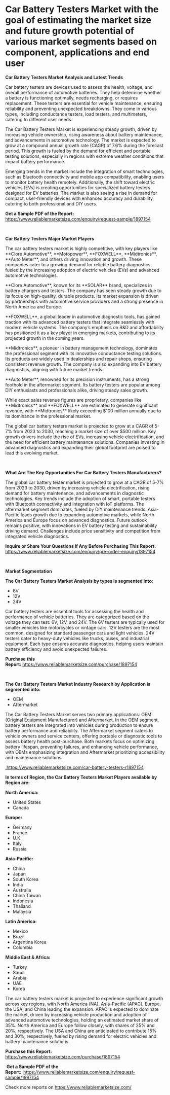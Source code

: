 <p><h1>Car Battery Testers Market with the goal of estimating the market size and future growth potential of various market segments based on component, applications and end user</h1></p><p><strong>Car Battery Testers Market Analysis and Latest Trends</strong></p>
<p><p>Car battery testers are devices used to assess the health, voltage, and overall performance of automotive batteries. They help determine whether a battery is functioning optimally, needs recharging, or requires replacement. These testers are essential for vehicle maintenance, ensuring reliability and preventing unexpected breakdowns. They come in various types, including conductance testers, load testers, and multimeters, catering to different user needs.</p><p>The Car Battery Testers Market is experiencing steady growth, driven by increasing vehicle ownership, rising awareness about battery maintenance, and advancements in automotive technology. The market is expected to grow at a compound annual growth rate (CAGR) of 7.6% during the forecast period. This growth is fueled by the demand for efficient and portable testing solutions, especially in regions with extreme weather conditions that impact battery performance.</p><p>Emerging trends in the market include the integration of smart technologies, such as Bluetooth connectivity and mobile app compatibility, enabling users to monitor battery health remotely. Additionally, the shift toward electric vehicles (EVs) is creating opportunities for specialized battery testers designed for EV batteries. The market is also seeing a rise in demand for compact, user-friendly devices with enhanced accuracy and durability, catering to both professional and DIY users.</p></p>
<p><strong>Get a Sample PDF of the Report:&nbsp;</strong> <a href="https://www.reliablemarketsize.com/enquiry/request-sample/1897154?utm_campaign=1103&utm_medium=2&utm_source=Github&utm_content=ia&utm_term=23012025&utm_id=car-battery-testers">https://www.reliablemarketsize.com/enquiry/request-sample/1897154</a></p>
<p>&nbsp;</p>
<p><strong>Car Battery Testers Major Market Players</strong></p>
<p><p>The car battery testers market is highly competitive, with key players like **Clore Automotive**, **Motopower**, **FOXWELL**, **Midtronics**, **Auto Meter**, and others driving innovation and growth. These companies cater to a growing demand for reliable battery diagnostics, fueled by the increasing adoption of electric vehicles (EVs) and advanced automotive technologies.</p><p>**Clore Automotive**, known for its **SOLAR** brand, specializes in battery chargers and testers. The company has seen steady growth due to its focus on high-quality, durable products. Its market expansion is driven by partnerships with automotive service providers and a strong presence in North America and Europe.</p><p>**FOXWELL**, a global leader in automotive diagnostic tools, has gained traction with its advanced battery testers that integrate seamlessly with modern vehicle systems. The company’s emphasis on R&D and affordability has positioned it as a key player in emerging markets, contributing to its projected growth in the coming years.</p><p>**Midtronics**, a pioneer in battery management technology, dominates the professional segment with its innovative conductance testing solutions. Its products are widely used in dealerships and repair shops, ensuring consistent revenue growth. The company is also expanding into EV battery diagnostics, aligning with future market trends.</p><p>**Auto Meter**, renowned for its precision instruments, has a strong foothold in the aftermarket segment. Its battery testers are popular among DIY enthusiasts and professionals alike, driving steady sales growth.</p><p>While exact sales revenue figures are proprietary, companies like **Midtronics** and **FOXWELL** are estimated to generate significant revenue, with **Midtronics** likely exceeding $100 million annually due to its dominance in the professional market.</p><p>The global car battery testers market is projected to grow at a CAGR of 5-7% from 2023 to 2030, reaching a market size of over $500 million. Key growth drivers include the rise of EVs, increasing vehicle electrification, and the need for efficient battery maintenance solutions. Companies investing in advanced diagnostics and expanding their global footprint are poised to lead this evolving market.</p></p>
<p>&nbsp;</p>
<p><strong>What Are The Key Opportunities For Car Battery Testers Manufacturers?</strong></p>
<p><p>The global car battery tester market is projected to grow at a CAGR of 5-7% from 2023 to 2030, driven by increasing vehicle electrification, rising demand for battery maintenance, and advancements in diagnostic technologies. Key trends include the adoption of smart, portable testers with Bluetooth connectivity and integration with IoT platforms. The aftermarket segment dominates, fueled by DIY maintenance trends. Asia-Pacific leads growth due to expanding automotive markets, while North America and Europe focus on advanced diagnostics. Future outlook remains positive, with innovations in EV battery testing and sustainability driving demand. Challenges include price sensitivity and competition from integrated vehicle diagnostics.</p></p>
<p><strong>Inquire or Share Your Questions If Any Before Purchasing This Report:</strong> <a href="https://www.reliablemarketsize.com/enquiry/pre-order-enquiry/1897154?utm_campaign=1103&utm_medium=2&utm_source=Github&utm_content=ia&utm_term=23012025&utm_id=car-battery-testers">https://www.reliablemarketsize.com/enquiry/pre-order-enquiry/1897154</a></p>
<p>&nbsp;</p>
<p><strong>Market Segmentation</strong></p>
<p><strong>The Car Battery Testers Market Analysis by types is segmented into:</strong></p>
<p><ul><li>6V</li><li>12V</li><li>24V</li></ul></p>
<p><p>Car battery testers are essential tools for assessing the health and performance of vehicle batteries. They are categorized based on the voltage they can test: 6V, 12V, and 24V. The 6V testers are typically used for smaller vehicles like motorcycles or vintage cars. 12V testers are the most common, designed for standard passenger cars and light vehicles. 24V testers cater to heavy-duty vehicles like trucks, buses, and industrial equipment. Each type ensures accurate diagnostics, helping users maintain battery efficiency and avoid unexpected failures.</p></p>
<p><strong>Purchase this Report:&nbsp;</strong><a href="https://www.reliablemarketsize.com/purchase/1897154?utm_campaign=1103&utm_medium=2&utm_source=Github&utm_content=ia&utm_term=23012025&utm_id=car-battery-testers">https://www.reliablemarketsize.com/purchase/1897154</a></p>
<p>&nbsp;</p>
<p><strong>The Car Battery Testers Market Industry Research by Application is segmented into:</strong></p>
<p><ul><li>OEM</li><li>Aftermarket</li></ul></p>
<p><p>The Car Battery Testers Market serves two primary applications: OEM (Original Equipment Manufacturer) and Aftermarket. In the OEM segment, battery testers are integrated into vehicles during production to ensure battery performance and reliability. The Aftermarket segment caters to vehicle owners and service centers, offering portable or diagnostic tools to assess battery health post-purchase. Both markets focus on optimizing battery lifespan, preventing failures, and enhancing vehicle performance, with OEMs emphasizing integration and Aftermarket prioritizing accessibility and maintenance solutions.</p></p>
<p><a href="https://www.reliablemarketsize.com/car-battery-testers-r1897154?utm_campaign=1103&utm_medium=2&utm_source=Github&utm_content=ia&utm_term=23012025&utm_id=car-battery-testers">&nbsp;https://www.reliablemarketsize.com/car-battery-testers-r1897154</a></p>
<p><strong>In terms of Region, the Car Battery Testers Market Players available by Region are:</strong></p>
<p>
    <p> <strong> North America: </strong>
        <ul>
            <li>United States</li>
            <li>Canada</li>
        </ul>
        </p> 
    <p> <strong> Europe: </strong>
        <ul>
            <li>Germany</li>
            <li>France</li>
            <li>U.K.</li>
            <li>Italy</li>
            <li>Russia</li>
        </ul>
        </p> 
    <p> <strong> Asia-Pacific: </strong>
        <ul>
            <li>China</li>
            <li>Japan</li>
            <li>South Korea</li>
            <li>India</li>
            <li>Australia</li>
            <li>China Taiwan</li>
            <li>Indonesia</li>
            <li>Thailand</li>
            <li>Malaysia</li>
        </ul>
        </p> 
    <p> <strong> Latin America: </strong>
        <ul>
            <li>Mexico</li>
            <li>Brazil</li>
            <li>Argentina Korea</li>
            <li>Colombia</li>
        </ul>
        </p> 
    <p> <strong> Middle East & Africa: </strong>
        <ul>
            <li>Turkey</li>
            <li>Saudi</li>
            <li>Arabia</li>
            <li>UAE</li>
            <li>Korea</li>
        </ul>
    </p>
    </p>
<p><p>The car battery testers market is projected to experience significant growth across key regions, with North America (NA), Asia-Pacific (APAC), Europe, the USA, and China leading the expansion. APAC is expected to dominate the market, driven by increasing vehicle production and adoption of advanced automotive technologies, holding an estimated market share of 35%. North America and Europe follow closely, with shares of 25% and 20%, respectively. The USA and China are anticipated to contribute 15% and 30%, respectively, fueled by rising demand for electric vehicles and battery maintenance solutions.</p></p>
<p><strong>Purchase this Report: </strong><a href="https://www.reliablemarketsize.com/purchase/1897154?utm_campaign=1103&utm_medium=2&utm_source=Github&utm_content=ia&utm_term=23012025&utm_id=car-battery-testers">https://www.reliablemarketsize.com/purchase/1897154</a></p>
<p>&nbsp;<strong>Get a Sample PDF of the Report:&nbsp;&nbsp;</strong><a href="https://www.reliablemarketsize.com/enquiry/request-sample/1897154?utm_campaign=1103&utm_medium=2&utm_source=Github&utm_content=ia&utm_term=23012025&utm_id=car-battery-testers">https://www.reliablemarketsize.com/enquiry/request-sample/1897154</a></p>
<p><strong></strong></p>
<p>Check more reports on <a href="https://www.reliablemarketsize.com/?utm_campaign=1103&utm_medium=2&utm_source=Github&utm_content=ia&utm_term=23012025&utm_id=car-battery-testers">https://www.reliablemarketsize.com/</a></p>